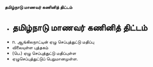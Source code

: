 **தமிழ்நாடு மாணவர் கணினித் திட்டம்**
- # தமிழ்நாடு மாணவர் கணினித் திட்டம்
- n. ஆங்கிலநாட்டின் ஏழு செப்புத்துட்டு மதிப்பு
- விலையுள்ள புத்தகம்
- (பெ.) ஏழு செப்புத்துட்டு மதிப்புள்ள
- ஏழுசெப்புத்துட்டுப் பெறுமானமுள்ள.

